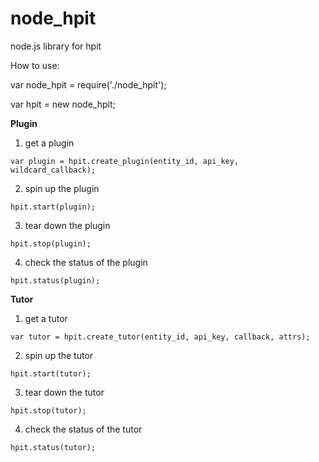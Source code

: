 node_hpit
=========

node.js library for hpit

How to use:

var node_hpit = require('./node_hpit');

var hpit = new node_hpit;

**Plugin**


  1. get a plugin

    var plugin = hpit.create_plugin(entity_id, api_key, wildcard_callback);
  
  2. spin up the plugin
  
    hpit.start(plugin);
  
  3. tear down the plugin
  
    hpit.stop(plugin);
  
  4. check the status of the plugin
  
    hpit.status(plugin);
  
**Tutor**

  1. get a tutor

    var tutor = hpit.create_tutor(entity_id, api_key, callback, attrs);

  2. spin up the tutor

    hpit.start(tutor);

  3. tear down the tutor

    hpit.stop(tutor);

  4. check the status of the tutor

    hpit.status(tutor);
